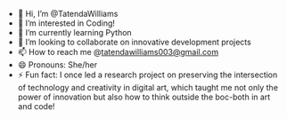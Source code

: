 - 👋 Hi, I’m @TatendaWilliams
- 👀 I’m interested in Coding!
- 🌱 I’m currently learning Python
- 💞️ I’m looking to collaborate on innovative development projects
- 📫 How to reach me @tatendawilliams003@gmail.com
- 😄 Pronouns: She/her
- ⚡ Fun fact: I once led a research project on preserving the intersection of technology and creativity in digital art, which taught me not only the power of innovation but also how to think outside the boc-both in art and code! 

<!---
TatendaWilliams/TatendaWilliams is a ✨ special ✨ repository because its `README.md` (this file) appears on your GitHub profile.
You can click the Preview link to take a look at your changes.
--->
